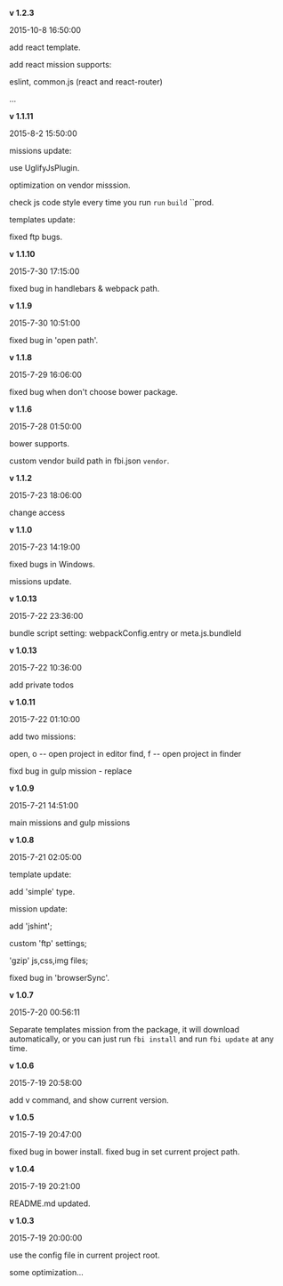 **v 1.2.3**

2015-10-8 16:50:00

add react template.

add react mission supports:

eslint, common.js (react and react-router)

...

**v 1.1.11**

2015-8-2 15:50:00

missions update:

use UglifyJsPlugin.

optimization on vendor misssion.

check js code style every time you run `run` `build` ``prod.

templates update:

fixed ftp bugs.


**v 1.1.10**

2015-7-30 17:15:00

fixed bug in handlebars & webpack path.


**v 1.1.9**

2015-7-30 10:51:00

fixed bug in 'open path'.


**v 1.1.8**

2015-7-29 16:06:00

fixed bug when don't choose bower package.


**v 1.1.6**

2015-7-28 01:50:00

bower supports.

custom vendor build path in fbi.json ` vendor `.


**v 1.1.2**

2015-7-23 18:06:00

change access


**v 1.1.0**

2015-7-23 14:19:00

fixed bugs in Windows.

missions update.


**v 1.0.13**

2015-7-22 23:36:00

bundle script setting:
webpackConfig.entry or meta.js.bundleId


**v 1.0.13**

2015-7-22 10:36:00

add private todos

**v 1.0.11**

2015-7-22 01:10:00

add two missions:

open, o         -- open project in editor
find, f         -- open project in finder

fixd bug in gulp mission - replace


**v 1.0.9**

2015-7-21 14:51:00

main missions and gulp missions

**v 1.0.8**

2015-7-21 02:05:00

template update:

add 'simple' type.


mission update:

add 'jshint';

custom 'ftp' settings;

'gzip' js,css,img files;

fixed bug in 'browserSync'.

**v 1.0.7**

2015-7-20 00:56:11

Separate templates mission from the package, it will download automatically,
or you can just run `fbi install`
and run `fbi update` at any time.

**v 1.0.6**

2015-7-19 20:58:00

add v command, and show current version.

**v 1.0.5**

2015-7-19 20:47:00

fixed bug in bower install.
fixed bug in set current project path.

**v 1.0.4**

2015-7-19 20:21:00

README.md updated.

**v 1.0.3**

2015-7-19 20:00:00

use the config file in current project root.

some optimization...

